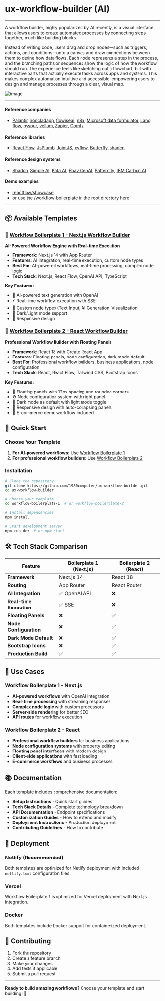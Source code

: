# ux-workflow-builder (AI)

---

A workflow builder, highly popularized by AI recently, is a visual interface that allows users to create automated processes by connecting steps together, much like building blocks. 

Instead of writing code, users drag and drop nodes—such as triggers, actions, and conditions—onto a canvas and draw connections between them to define how data flows. Each node represents a step in the process, and the branching paths or sequences show the logic of how the workflow should run. The experience feels like sketching out a flowchart, but with interactive parts that actually execute tasks across apps and systems. This makes complex automation intuitive and accessible, empowering users to design and manage processes through a clear, visual map.

![image](https://n8niostorageaccount.blob.core.windows.net/n8nio-strapi-blobs-prod/assets/Agent_chat_818315ae64.webp)

---

#### Reference companies

- [Palantir](https://www.palantir.com/), [ironcladapp](https://rivet.ironcladapp.com/), [flowiseai](https://flowiseai.com/), [n8n](https://n8n.io/), [Microsoft data formulator](https://github.com/microsoft/data-formulator), [Lang flow](https://www.langflow.org/), [pyspur](https://www.pyspur.dev/), [vellum](https://www.vellum.ai/), [Zapier](https://zapier.com/), [Comfy](http://comfy.org/)

#### Reference libraries

- [React Flow](https://reactflow.dev/), [JsPlumb](https://jsplumbtoolkit.com/reactflow-alternative), [JointJS](https://www.jointjs.com/react-flow-alternative), [xyflow](https://xyflow.com/), [Butterfly](https://github.com/xyflow/awesome-node-based-uis), [shadcn](https://ui.shadcn.com/blocks)

#### Reference design systems

- [Shadcn](https://ui.shadcn.com/blocks), [Simple AI](https://www.simple-ai.dev/ai-agents), [Kata AI](https://kata.ai/), [Ebay GenAI](https://playbook.ebay.com/expressions), [Patternfly](https://www.patternfly.org/patternfly-ai/about-ai/), [IBM Carbon AI](https://carbondesignsystem.com/guidelines/carbon-for-ai/)

#### Demo examples

- [reactflow/showcase](https://reactflow.dev/showcase)
- or use the /workflow-boilerplate in the root directory here

---

## 📦 Available Templates

### 🚀 [Workflow Boilerplate 1 - Next.js Workflow Builder](./workflow-boilerplate-1/)
**AI-Powered Workflow Engine with Real-time Execution**

- **Framework**: Next.js 14 with App Router
- **Features**: AI integration, real-time execution, custom node types
- **Best For**: AI-powered workflows, real-time processing, complex node logic
- **Tech Stack**: Next.js, React Flow, OpenAI API, TypeScript

**Key Features:**
- 🤖 AI-powered text generation with OpenAI
- ⚡ Real-time workflow execution with SSE
- 🎯 Custom node types (Text Input, AI Generation, Visualization)
- 🌙 Dark/Light mode support
- 📱 Responsive design

### 🎨 [Workflow Boilerplate 2 - React Workflow Builder](./workflow-boilerplate-2/)
**Professional Workflow Builder with Floating Panels**

- **Framework**: React 18 with Create React App
- **Features**: Floating panels, node configuration, dark mode default
- **Best For**: Professional workflow builders, business applications, node configuration
- **Tech Stack**: React, React Flow, Tailwind CSS, Bootstrap Icons

**Key Features:**
- 🎨 Floating panels with 12px spacing and rounded corners
- ⚙️ Node configuration system with right panel
- 🌙 Dark mode as default with light mode toggle
- 📱 Responsive design with auto-collapsing panels
- 🎯 E-commerce demo workflow included

## 🚀 Quick Start

### Choose Your Template

1. **For AI-powered workflows**: Use [Workflow Boilerplate 1](./workflow-boilerplate-1/)
2. **For professional workflow builders**: Use [Workflow Boilerplate 2](./workflow-boilerplate-2/)

### Installation

```bash
# Clone the repository
git clone https://github.com/1980computer/ux-workflow-builder.git
cd ux-workflow-builder

# Choose your template
cd workflow-boilerplate-1  # or workflow-boilerplate-2

# Install dependencies
npm install

# Start development server
npm run dev  # or npm start
```

## 🛠 Tech Stack Comparison

| Feature | Boilerplate 1 (Next.js) | Boilerplate 2 (React) |
|---------|-------------------------|----------------------|
| **Framework** | Next.js 14 | React 18 |
| **Routing** | App Router | React Router |
| **AI Integration** | ✅ OpenAI API | ❌ |
| **Real-time Execution** | ✅ SSE | ❌ |
| **Floating Panels** | ❌ | ✅ |
| **Node Configuration** | ❌ | ✅ |
| **Dark Mode Default** | ❌ | ✅ |
| **Bootstrap Icons** | ❌ | ✅ |
| **Production Build** | ✅ | ✅ |

## 🎯 Use Cases

### Workflow Boilerplate 1 - Next.js
- **AI-powered workflows** with OpenAI integration
- **Real-time processing** with streaming responses
- **Complex node logic** with custom processors
- **Server-side rendering** for better SEO
- **API routes** for workflow execution

### Workflow Boilerplate 2 - React
- **Professional workflow builders** for business applications
- **Node configuration systems** with property editing
- **Floating panel interfaces** with modern design
- **Client-side applications** with fast loading
- **E-commerce workflows** and business processes

## 📚 Documentation

Each template includes comprehensive documentation:

- **Setup Instructions** - Quick start guides
- **Tech Stack Details** - Complete technology breakdown
- **API Documentation** - Endpoint specifications
- **Customization Guides** - How to extend and modify
- **Deployment Instructions** - Production deployment
- **Contributing Guidelines** - How to contribute

## 🚀 Deployment

### Netlify (Recommended)
Both templates are optimized for Netlify deployment with included `netlify.toml` configuration files.

### Vercel
Workflow Boilerplate 1 is optimized for Vercel deployment with Next.js integration.

### Docker
Both templates include Docker support for containerized deployment.

## 🤝 Contributing

1. Fork the repository
2. Create a feature branch
3. Make your changes
4. Add tests if applicable
5. Submit a pull request

---

**Ready to build amazing workflows?** Choose your template and start building! 🚀
